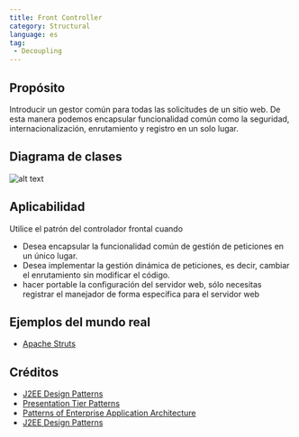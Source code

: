 ```yaml
---
title: Front Controller
category: Structural
language: es
tag:
 - Decoupling
---
```


## Propósito

Introducir un gestor común para todas las solicitudes de un sitio web. De esta
manera podemos encapsular funcionalidad común como la seguridad,
internacionalización, enrutamiento y registro en un solo lugar.

## Diagrama de clases

![alt text](./etc/front-controller.png "Front Controller")

## Aplicabilidad

Utilice el patrón del controlador frontal cuando

* Desea encapsular la funcionalidad común de gestión de peticiones en un único lugar.
* Desea implementar la gestión dinámica de peticiones, es decir, cambiar el enrutamiento sin modificar el código.
* hacer portable la configuración del servidor web, sólo necesitas registrar el manejador de forma específica para el
  servidor web

## Ejemplos del mundo real

* [Apache Struts](https://struts.apache.org/)

## Créditos

* [J2EE Design Patterns](https://www.amazon.com/gp/product/0596004273/ref=as_li_tl?ie=UTF8&camp=1789&creative=9325&creativeASIN=0596004273&linkCode=as2&tag=javadesignpat-20&linkId=48d37c67fb3d845b802fa9b619ad8f31)
* [Presentation Tier Patterns](http://www.javagyan.com/tutorials/corej2eepatterns/presentation-tier-patterns)
* [Patterns of Enterprise Application Architecture](https://www.amazon.com/gp/product/0321127420/ref=as_li_tl?ie=UTF8&camp=1789&creative=9325&creativeASIN=0321127420&linkCode=as2&tag=javadesignpat-20&linkId=d9f7d37b032ca6e96253562d075fcc4a)
* [J2EE Design Patterns](https://www.amazon.com/gp/product/0596004273/ref=as_li_tl?ie=UTF8&camp=1789&creative=9325&creativeASIN=0596004273&linkCode=as2&tag=javadesignpat-20&linkId=f27d2644fbe5026ea448791a8ad09c94)
